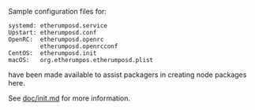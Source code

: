 Sample configuration files for:
```
systemd: etherumposd.service
Upstart: etherumposd.conf
OpenRC:  etherumposd.openrc
         etherumposd.openrcconf
CentOS:  etherumposd.init
macOS:   org.etherumpos.etherumposd.plist
```
have been made available to assist packagers in creating node packages here.

See [doc/init.md](../../doc/init.md) for more information.
